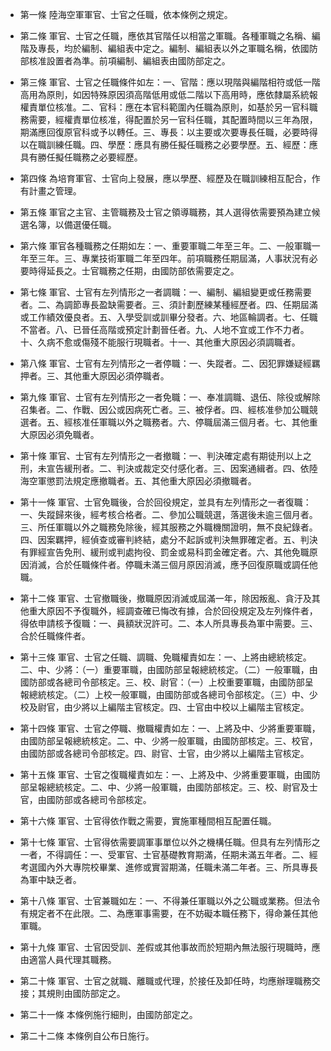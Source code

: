 * 第一條 陸海空軍軍官、士官之任職，依本條例之規定。

* 第二條 軍官、士官之任職，應依其官階任以相當之軍職。各種軍職之名稱、編階及專長，均於編制、編組表中定之。編制、編組表以外之軍職名稱，依國防部核准設置者為準。前項編制、編組表由國防部定之。

* 第三條 軍官、士官之任職條件如左：一、官階：應以現階與編階相符或低一階高用為原則，如因特殊原因須高階低用或低二階以下高用時，應依隸屬系統報權責單位核准。二、官科：應在本官科範圍內任職為原則，如基於另一官科職務需要，經權責單位核准，得配置於另一官科任職，其配置時間以三年為限，期滿應回復原官科或予以轉任。三、專長：以主要或次要專長任職，必要時得以在職訓練任職。四、學歷：應具有勝任擬任職務之必要學歷。五、經歷：應具有勝任擬任職務之必要經歷。

* 第四條 為培育軍官、士官向上發展，應以學歷、經歷及在職訓練相互配合，作有計畫之管理。

* 第五條 軍官之主官、主管職務及士官之領導職務，其人選得依需要預為建立候選名簿，以備選優任職。

* 第六條 軍官各種職務之任期如左：一、重要軍職二年至三年。二、一般軍職一年至三年。三、專業技術軍職二年至四年。前項職務任期屆滿，人事狀況有必要時得延長之。士官職務之任期，由國防部依需要定之。

* 第七條 軍官、士官有左列情形之一者調職：一、編制、編組變更或任務需要者。二、為調節專長盈缺需要者。三、須計劃歷練某種經歷者。四、任期屆滿或工作績效優良者。五、入學受訓或訓畢分發者。六、地區輪調者。七、任職不當者。八、已晉任高階或預定計劃晉任者。九、人地不宜或工作不力者。十、久病不愈或傷殘不能服行現職者。十一、其他重大原因必須調職者。

* 第八條 軍官、士官有左列情形之一者停職：一、失蹤者。二、因犯罪嫌疑經羈押者。三、其他重大原因必須停職者。

* 第九條 軍官、士官有左列情形之一者免職：一、奉准調職、退伍、除役或解除召集者。二、作戰、因公或因病死亡者。三、被俘者。四、經核准參加公職競選者。五、經核准任軍職以外之職務者。六、停職屆滿三個月者。七、其他重大原因必須免職者。

* 第十條 軍官、士官有左列情形之一者撤職：一、判決確定處有期徒刑以上之刑，未宣告緩刑者。二、判決或裁定交付感化者。三、因案通緝者。四、依陸海空軍懲罰法規定應撤職者。五、其他重大原因必須撤職者。

* 第十一條 軍官、士官免職後，合於回役規定，並具有左列情形之一者復職：一、失蹤歸來後，經考核合格者。二、參加公職競選，落選後未逾三個月者。三、所任軍職以外之職務免除後，經其服務之外職機關證明，無不良紀錄者。四、因案羈押，經偵查或審判終結，處分不起訴或判決無罪確定者。五、判決有罪經宣告免刑、緩刑或判處拘役、罰金或易科罰金確定者。六、其他免職原因消滅，合於任職條件者。停職未滿三個月原因消滅，應予回復原職或調任他職。

* 第十二條 軍官、士官撤職後，撤職原因消滅或屆滿一年，除因叛亂、貪汙及其他重大原因不予復職外，經調查確已悔改有據，合於回役規定及左列條件者，得依申請核予復職：一、員額狀況許可。二、本人所具專長為軍中需要。三、合於任職條件者。

* 第十三條 軍官、士官之任職、調職、免職權責如左：一、上將由總統核定。二、中、少將：（一）重要軍職，由國防部呈報總統核定。（二）一般軍職，由國防部或各總司令部核定。三、校、尉官：（一）上校重要軍職，由國防部呈報總統核定。（二）上校一般軍職，由國防部或各總司令部核定。（三）中、少校及尉官，由少將以上編階主官核定。四、士官由中校以上編階主官核定。

* 第十四條 軍官、士官之停職、撤職權責如左：一、上將及中、少將重要軍職，由國防部呈報總統核定。二、中、少將一般軍職，由國防部核定。三、校官，由國防部或各總司令部核定。四、尉官、士官，由少將以上編階主官核定。

* 第十五條 軍官、士官之復職權責如左：一、上將及中、少將重要軍職，由國防部呈報總統核定。二、中、少將一般軍職，由國防部核定。三、校、尉官及士官，由國防部或各總司令部核定。

* 第十六條 軍官、士官得依作戰之需要，實施軍種間相互配置任職。

* 第十七條 軍官、士官得依需要調軍事單位以外之機構任職。但具有左列情形之一者，不得調任：一、受軍官、士官基礎教育期滿，任期未滿五年者。二、經考選國內外大專院校畢業、進修或實習期滿，任職未滿二年者。三、所具專長為軍中缺乏者。

* 第十八條 軍官、士官兼職如左：一、不得兼任軍職以外之公職或業務。但法令有規定者不在此限。二、為應軍事需要，在不妨礙本職任務下，得命兼任其他軍職。

* 第十九條 軍官、士官因受訓、差假或其他事故而於短期內無法服行現職時，應由適當人員代理其職務。

* 第二十條 軍官、士官之就職、離職或代理，於接任及卸任時，均應辦理職務交接；其規則由國防部定之。

* 第二十一條 本條例施行細則，由國防部定之。

* 第二十二條 本條例自公布日施行。

